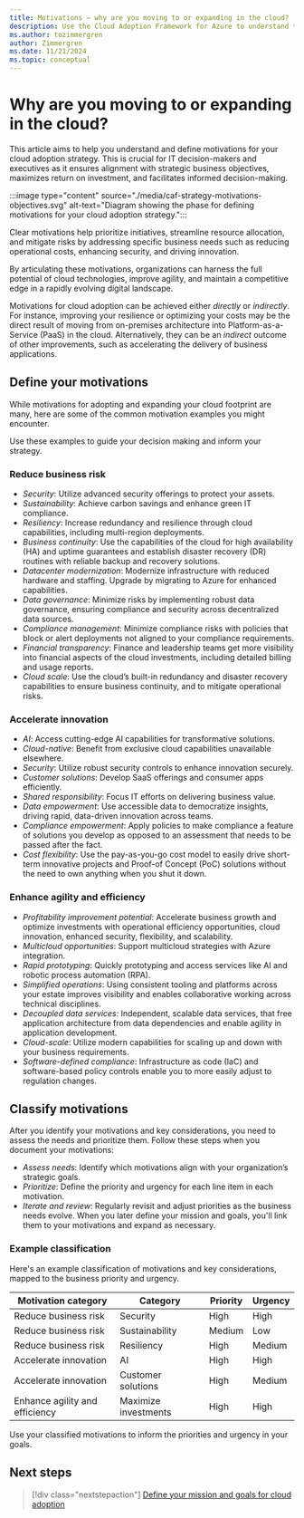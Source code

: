 ```yaml
---
title: Motivations – why are you moving to or expanding in the cloud?
description: Use the Cloud Adoption Framework for Azure to understand the motivations behind cloud migration that can help produce more successful business outcomes.
ms.author: tozimmergren
author: Zimmergren
ms.date: 11/21/2024
ms.topic: conceptual
---
```


# Why are you moving to or expanding in the cloud?

This article aims to help you understand and define motivations for your cloud adoption strategy. This is crucial for IT decision-makers and executives as it ensures alignment with strategic business objectives, maximizes return on investment, and facilitates informed decision-making.

:::image type="content" source="./media/caf-strategy-motivations-objectives.svg" alt-text="Diagram showing the phase for defining motivations for your cloud adoption strategy.":::

Clear motivations help prioritize initiatives, streamline resource allocation, and mitigate risks by addressing specific business needs such as reducing operational costs, enhancing security, and driving innovation.  

By articulating these motivations, organizations can harness the full potential of cloud technologies, improve agility, and maintain a competitive edge in a rapidly evolving digital landscape.

Motivations for cloud adoption can be achieved either _directly_ or _indirectly_. For instance, improving your resilience or optimizing your costs may be the direct result of moving from on-premises architecture into Platform-as-a-Service (PaaS) in the cloud. Alternatively, they can be an *indirect* outcome of other improvements, such as accelerating the delivery of business applications.

## Define your motivations

While motivations for adopting and expanding your cloud footprint are many, here are some of the common motivation examples you might encounter.  

Use these examples to guide your decision making and inform your strategy.

### Reduce business risk  

- _Security_: Utilize advanced security offerings to protect your assets.
- _Sustainability_: Achieve carbon savings and enhance green IT compliance.
- _Resiliency_: Increase redundancy and resilience through cloud capabilities, including multi-region deployments.
- _Business continuity_: Use the capabilities of the cloud for high availability (HA) and uptime guarantees and establish disaster recovery (DR) routines with reliable backup and recovery solutions.
- _Datacenter modernization_: Modernize infrastructure with reduced hardware and staffing. Upgrade by migrating to Azure for enhanced capabilities.
- _Data governance_: Minimize risks by implementing robust data governance, ensuring compliance and security across decentralized data sources.
- _Compliance management_: Minimize compliance risks with policies that block or alert deployments not aligned to your compliance requirements.  
- _Financial transparency_: Finance and leadership teams get more visibility into financial aspects of the cloud investments, including detailed billing and usage reports.
- _Cloud scale_: Use the cloud’s built-in redundancy and disaster recovery capabilities to ensure business continuity, and to mitigate operational risks.

### Accelerate innovation  

- _AI_: Access cutting-edge AI capabilities for transformative solutions.
- _Cloud-native_: Benefit from exclusive cloud capabilities unavailable elsewhere.
- _Security_: Utilize robust security controls to enhance innovation securely.
- _Customer solutions_: Develop SaaS offerings and consumer apps efficiently.
- _Shared responsibility_: Focus IT efforts on delivering business value.
- _Data empowerment_: Use accessible data to democratize insights, driving rapid, data-driven innovation across teams.
- _Compliance empowerment_: Apply policies to make compliance a feature of solutions you develop as opposed to an assessment that needs to be passed after the fact.
- _Cost flexibility_: Use the pay-as-you-go cost model to easily drive short-term innovative projects and Proof-of Concept (PoC) solutions without the need to own anything when you shut it down.

### Enhance agility and efficiency

- _Profitability improvement potential_: Accelerate business growth and optimize investments with operational efficiency opportunities, cloud innovation, enhanced security, flexibility, and scalability.
- _Multicloud opportunities_: Support multicloud strategies with Azure integration.
- _Rapid prototyping_: Quickly prototyping and access services like AI and robotic process automation (RPA).
- _Simplified operations_: Using consistent tooling and platforms across your estate improves visibility and enables collaborative working across technical disciplines.
- _Decoupled data services:_ Independent, scalable data services, that free application architecture from data dependencies and enable agility in application development.
- _Cloud-scale_: Utilize modern capabilities for scaling up and down with your business requirements.
- _Software-defined compliance_: Infrastructure as code (IaC) and software-based policy controls enable you to more easily adjust to regulation changes.

## Classify motivations

After you identify your motivations and key considerations, you need to assess the needs and prioritize them. Follow these steps when you document your motivations:

- _Assess needs_: Identify which motivations align with your organization’s strategic goals.
- _Prioritize_: Define the priority and urgency for each line item in each motivation.
- _Iterate and review_: Regularly revisit and adjust priorities as the business needs evolve. When you later define your mission and goals, you'll link them to your motivations and expand as necessary.

### Example classification

Here's an example classification of motivations and key considerations, mapped to the business priority and urgency.

| **Motivation category** | **Category** | **Priority** | **Urgency** |
|---------|---------|---------|---------|
| Reduce business risk | Security | High | High |
| Reduce business risk | Sustainability | Medium | Low |
| Reduce business risk | Resiliency | High | Medium |
| Accelerate innovation | AI | High | High |
| Accelerate innovation | Customer solutions | High | Medium |
| Enhance agility and efficiency | Maximize investments | High | High |

Use your classified motivations to inform the priorities and urgency in your goals.

## Next steps

> [!div class="nextstepaction"]
> [Define your mission and goals for cloud adoption](mission-objectives.md)

